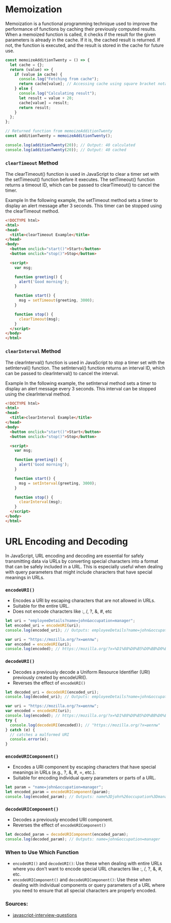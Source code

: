 # Memoization
Memoization is a functional programming technique used to improve the performance of functions by caching their previously computed results. When a memoized function is called, it checks if the result for the given parameters is already in the cache. If it is, the cached result is returned. If not, the function is executed, and the result is stored in the cache for future use.
```js
const memoizeAdditionTwenty = () => {
  let cache = {};
  return (value) => {
    if (value in cache) {
      console.log("Fetching from cache");
      return cache[value]; // Accessing cache using square bracket notation
    } else {
      console.log("Calculating result");
      let result = value + 20;
      cache[value] = result;
      return result;
    }
  };
};

// Returned function from memoizeAdditionTwenty
const additionTwenty = memoizeAdditionTwenty();

console.log(additionTwenty(20)); // Output: 40 calculated
console.log(additionTwenty(20)); // Output: 40 cached
```

### `clearTimeout` Method
The clearTimeout() function is used in JavaScript to clear a timer set with the setTimeout() function before it executes.
The setTimeout() function returns a timeout ID, which can be passed to clearTimeout() to cancel the timer.

Example
In the following example, the setTimeout method sets a timer to display an alert message after 3 seconds. This timer can 
be stopped using the clearTimeout method.
```html
<!DOCTYPE html>
<html>
<head>
  <title>clearTimeout Example</title>
</head>
<body>
  <button onclick="start()">Start</button>
  <button onclick="stop()">Stop</button>

  <script>
    var msg;

    function greeting() {
      alert('Good morning');
    }

    function start() {
      msg = setTimeout(greeting, 3000);
    }

    function stop() {
      clearTimeout(msg);
    }
  </script>
</body>
</html>
```

### `clearInterval` Method
The clearInterval() function is used in JavaScript to stop a timer set with the setInterval() function. The setInterval()
function returns an interval ID, which can be passed to clearInterval() to cancel the interval.

Example
In the following example, the setInterval method sets a timer to display an alert message every 3 seconds. This interval 
can be stopped using the clearInterval method.
```html
<!DOCTYPE html>
<html>
<head>
  <title>clearInterval Example</title>
</head>
<body>
  <button onclick="start()">Start</button>
  <button onclick="stop()">Stop</button>

  <script>
    var msg;

    function greeting() {
      alert('Good morning');
    }

    function start() {
      msg = setInterval(greeting, 3000);
    }

    function stop() {
      clearInterval(msg);
    }
  </script>
</body>
</html>
```

# URL Encoding and Decoding 
In JavaScript, URL encoding and decoding are essential for safely transmitting data via URLs by converting special characters into a format that can be safely included in a URL. This is especially useful when dealing with query parameters that might include characters that have special meanings in URLs.

### `encodeURI()`
* Encodes a URI by escaping characters that are not allowed in URLs.
* Suitable for the entire URL.
* Does not encode characters like :, /, ?, &, #, etc
```js
let uri = "employeeDetails?name=john&occupation=manager";
let encoded_uri = encodeURI(uri);
console.log(encoded_uri); // Outputs: employeeDetails?name=john&occupation=manager
```
```js
var uri = "https://mozilla.org/?x=шеллы";
var encoded = encodeURI(uri);
console.log(encoded); // https://mozilla.org/?x=%D1%88%D0%B5%D0%BB%D0%BB%D1%8B
```

### `decodeURI()`
* Decodes a previously decode a Uniform Resource Identifier (URI) previously created by encodeURI().
* Reverses the effect of `encodeURI()`
```js
let decoded_uri = decodeURI(encoded_uri);
console.log(decoded_uri); // Outputs: employeeDetails?name=john&occupation=manager
```
```js
var uri = "https://mozilla.org/?x=шеллы";
var encoded = encodeURI(uri);
console.log(encoded); // https://mozilla.org/?x=%D1%88%D0%B5%D0%BB%D0%BB%D1%8B
try {
  console.log(decodeURI(encoded)); // "https://mozilla.org/?x=шеллы"
} catch (e) {
  // catches a malformed URI
  console.error(e);
}
```

### `encodeURIComponent()`

* Encodes a URI component by escaping characters that have special meanings in URLs (e.g., ?, &, #, =, etc.).
* Suitable for encoding individual query parameters or parts of a URL.
```javascript
let param = "name=john&occupation=manager";
let encoded_param = encodeURIComponent(param);
console.log(encoded_param); // Outputs: name%3Djohn%26occupation%3Dmanager
```

### `decodeURIComponent()`
* Decodes a previously encoded URI component.
* Reverses the effect of `encodeURIComponent()`
```js
let decoded_param = decodeURIComponent(encoded_param);
console.log(decoded_param); // Outputs: name=john&occupation=manager
```

### When to Use Which Function
* `encodeURI()` and `decodeURI()`: Use these when dealing with entire URLs where you don't want to encode special URL characters like :, /, ?, &, #, etc.
* `encodeURIComponent()` and `decodeURIComponent()`: Use these when dealing with individual components or query parameters of a URL where you need to ensure that all special characters are properly encoded.


### Sources:
* [javascript-interview-questions](https://github.com/sudheerj/javascript-interview-questions)
